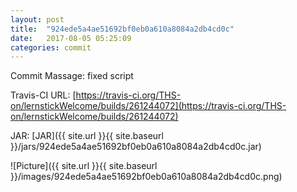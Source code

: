 ```yaml
---
layout: post
title:  "924ede5a4ae51692bf0eb0a610a8084a2db4cd0c"
date:   2017-08-05 05:25:09
categories: commit
---
```


Commit Massage: fixed script  

Travis-CI URL: [https://travis-ci.org/THS-on/lernstickWelcome/builds/261244072](https://travis-ci.org/THS-on/lernstickWelcome/builds/261244072)

JAR: [JAR]({{ site.url }}{{ site.baseurl }}/jars/924ede5a4ae51692bf0eb0a610a8084a2db4cd0c.jar)

![Picture]({{ site.url }}{{ site.baseurl }}/images/924ede5a4ae51692bf0eb0a610a8084a2db4cd0c.png)

